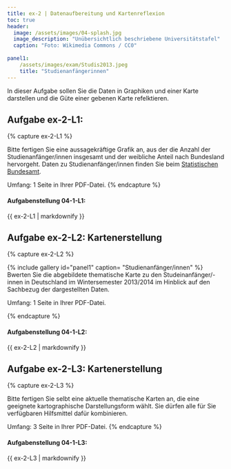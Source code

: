 ```yaml
---
title: ex-2 | Datenaufbereitung und Kartenreflexion
toc: true
header:
  image: /assets/images/04-splash.jpg
  image_description: "Unübersichtlich beschriebene Universitätstafel"
  caption: "Foto: Wikimedia Commons / CC0"
  
panel1:  
    /assets/images/exam/Studis2013.jpeg
    title: "Studienanfängerinnen"  
---
```

<script type="text/javascript" async
	src="https://cdnjs.cloudflare.com/ajax/libs/mathjax/2.7.5/latest.js?config=TeX-MML-AM_CHTML">
</script>

<script type="text/x-mathjax-config">
   MathJax.Hub.Config({
     extensions: ["tex2jax.js"],
     jax: ["input/TeX", "output/HTML-CSS"],
     tex2jax: {
       inlineMath: [ ['$','$'], ["\\(","\\)"] ],
       displayMath: [ ['$$','$$'], ["\\[","\\]"] ],
       processEscapes: true
     },
     "HTML-CSS": { availableFonts: ["TeX"] }
   });
</script>

In dieser Aufgabe sollen Sie die Daten in Graphiken und einer Karte darstellen und die Güte einer gebenen Karte refelktieren. 


## Aufgabe ex-2-L1: 

{% capture ex-2-L1 %}

Bitte fertigen Sie eine aussagekräftige Grafik an, aus der die Anzahl der Studienanfänger/innen insgesamt und der weibliche Anteil nach Bundesland hervorgeht. Daten zu Studienanfänger/innen finden Sie beim  [Statistischen Bundesamt](https://www-genesis.destatis.de/genesis/online?operation=previous&levelindex=2&levelid=1592926818401&levelid=1592926557205&step=1#abreadcrumb).

Umfang: 1 Seite in Ihrer PDF-Datei.
{% endcapture %}

<div class="notice--success">
  <h4 class="no_toc">Aufgabenstellung 04-1-L1:</h4>
  {{ ex-2-L1 | markdownify }}
</div>

## Aufgabe ex-2-L2: Kartenerstellung

{% capture ex-2-L2 %}

{% include gallery id="panel1"  caption= "Studienanfänger/innen" %}
Bwerten Sie die abgebildete thematische Karte zu den Studeinanfänger/-innen in Deutschland im Wintersemester 2013/2014 im Hinblick auf den Sachbezug der dargestellten Daten. 

Umfang: 1 Seite in Ihrer PDF-Datei.

{% endcapture %}

<div class="notice--success">
  <h4 class="no_toc">Aufgabenstellung 04-1-L2:</h4>
  {{ ex-2-L2 | markdownify }}
</div>


## Aufgabe ex-2-L3: Kartenerstellung

{% capture ex-2-L3 %}

Bitte fertigen Sie selbt eine aktuelle thematische Karten an, die eine geeignete kartographische Darstellungsform wählt. Sie dürfen alle für Sie verfügbaren Hilfsmittel dafür kombinieren.

Umfang: 3 Seite in Ihrer PDF-Datei.
{% endcapture %}

<div class="notice--success">
  <h4 class="no_toc">Aufgabenstellung 04-1-L3:</h4>
  {{ ex-2-L3 | markdownify }}
</div>
